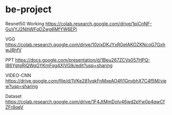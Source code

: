 # be-project

Resnet50 Working
https://colab.research.google.com/drive/1piCnNF-GuVYJ2NihWFqDZwg6MfYW6EPj

VGG
https://colab.research.google.com/drive/10zjxDKJYxRGeIAKOZKNcoG7GxhwJ8hfV

PPT 
https://docs.google.com/presentation/d/1Beu267ZCVs057HPQ-I86YgtgRjQWqGYKmFqg4XlVGIk/edit?usp=sharing

VIDEO-CNN
https://drive.google.com/file/d/1VKe281vqkFnMxeAO4fj1GnvbhX7C4f5M/view?usp=sharing

Dataset
https://colab.research.google.com/drive/1F4JtMmDoIv46wd2pYw0p4qwCfZFr8qeV
